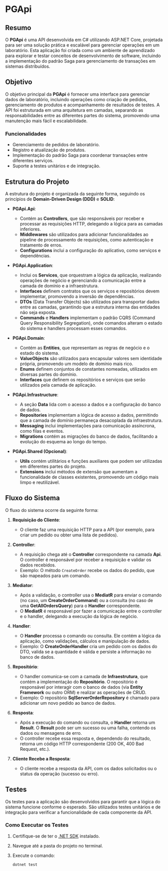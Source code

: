 # PGApi

## Resumo

O **PGApi** é uma API desenvolvida em C# utilizando ASP.NET Core, projetada para ser uma solução prática e escalável para gerenciar operações em um laboratório. Esta aplicação foi criada como um ambiente de aprendizado para explorar e testar conceitos de desenvolvimento de software, incluindo a implementação do padrão Saga para gerenciamento de transações em sistemas distribuídos.

## Objetivo

O objetivo principal da **PGApi** é fornecer uma interface para gerenciar dados de laboratório, incluindo operações como criação de pedidos, gerenciamento de produtos e acompanhamento de resultados de testes. A API foi estruturada em uma arquitetura em camadas, separando as responsabilidades entre as diferentes partes do sistema, promovendo uma manutenção mais fácil e escalabilidade.

### Funcionalidades

- Gerenciamento de pedidos de laboratório.
- Registro e atualização de produtos.
- Implementação do padrão Saga para coordenar transações entre diferentes serviços.
- Suporte a testes unitários e de integração.

## Estrutura do Projeto

A estrutura do projeto é organizada da seguinte forma, seguindo os princípios de **Domain-Driven Design (DDD)** e **SOLID**:

- **PGApi.Api**: 
  - Contém as **Controllers**, que são responsáveis por receber e processar as requisições HTTP, delegando a lógica para as camadas inferiores.
  - **Middlewares** são utilizados para adicionar funcionalidades ao pipeline de processamento de requisições, como autenticação e tratamento de erros.
  - **Configurations** inclui a configuração do aplicativo, como serviços e dependências.

- **PGApi.Application**: 
  - Inclui os **Services**, que orquestram a lógica da aplicação, realizando operações de negócio e gerenciando a comunicação entre a camada de domínio e a infraestrutura.
  - **Interfaces** definem contratos que os serviços e repositórios devem implementar, promovendo a inversão de dependências.
  - **DTOs** (Data Transfer Objects) são utilizados para transportar dados entre as camadas, garantindo que a estrutura interna das entidades não seja exposta.
  - **Commands** e **Handlers** implementam o padrão CQRS (Command Query Responsibility Segregation), onde comandos alteram o estado do sistema e handlers processam esses comandos.

- **PGApi.Domain**: 
  - Contém as **Entities**, que representam as regras de negócio e o estado do sistema.
  - **ValueObjects** são utilizados para encapsular valores sem identidade própria, promovendo um modelo de domínio mais rico.
  - **Enums** definem conjuntos de constantes nomeadas, utilizados em diversas partes do domínio.
  - **Interfaces** que definem os repositórios e serviços que serão utilizados pela camada de aplicação.

- **PGApi.Infrastructure**: 
  - A seção **Data** lida com o acesso a dados e a configuração do banco de dados.
  - **Repositories** implementam a lógica de acesso a dados, permitindo que a camada de domínio permaneça desacoplada da infraestrutura.
  - **Messaging** inclui implementações para comunicação assíncrona, como filas e eventos.
  - **Migrations** contém as migrações do banco de dados, facilitando a evolução do esquema ao longo do tempo.

- **PGApi.Shared (Opcional)**:
  - **Utils** contém utilitários e funções auxiliares que podem ser utilizadas em diferentes partes do projeto.
  - **Extensions** inclui métodos de extensão que aumentam a funcionalidade de classes existentes, promovendo um código mais limpo e reutilizável.

## Fluxo do Sistema

O fluxo do sistema ocorre da seguinte forma:

1. **Requisição do Cliente**:
   - O cliente faz uma requisição HTTP para a API (por exemplo, para criar um pedido ou obter uma lista de pedidos).
   
2. **Controller**:
   - A requisição chega até o **Controller** correspondente na camada **Api**. O controller é responsável por receber a requisição e validar os dados recebidos.
   - Exemplo: O método `CreateOrder` recebe os dados do pedido, que são mapeados para um comando.

3. **Mediator**:
   - Após a validação, o controller usa o **MediatR** para enviar o comando (no caso, um **CreateOrderCommand**) ou a consulta (no caso de uma **GetAllOrdersQuery**) para o **Handler** correspondente.
   - O **MediatR** é responsável por fazer a comunicação entre o controller e o handler, delegando a execução da lógica de negócio.

4. **Handler**:
   - O **Handler** processa o comando ou consulta. Ele contém a lógica da aplicação, como validações, cálculos e manipulação de dados.
   - Exemplo: O **CreateOrderHandler** cria um pedido com os dados do DTO, valida se a quantidade é válida e persiste a informação no banco de dados.

5. **Repositório**:
   - O handler comunica-se com a camada de **Infraestrutura**, que contém a implementação do **Repositório**. O repositório é responsável por interagir com o banco de dados (via **Entity Framework** ou outro ORM) e realizar as operações de CRUD.
   - Exemplo: O repositório **SqlServerOrderRepository** é chamado para adicionar um novo pedido ao banco de dados.

6. **Resposta**:
   - Após a execução do comando ou consulta, o **Handler** retorna um **Result**. O **Result** pode ser um sucesso ou uma falha, contendo os dados ou mensagens de erro.
   - O controller recebe essa resposta e, dependendo do resultado, retorna um código HTTP correspondente (200 OK, 400 Bad Request, etc.).

7. **Cliente Recebe a Resposta**:
   - O cliente recebe a resposta da API, com os dados solicitados ou o status da operação (sucesso ou erro).

## Testes

Os testes para a aplicação são desenvolvidos para garantir que a lógica do sistema funcione conforme o esperado. São utilizados testes unitários e de integração para verificar a funcionalidade de cada componente da API.

### Como Executar os Testes

1. Certifique-se de ter o [.NET SDK](https://dotnet.microsoft.com/download) instalado.
2. Navegue até a pasta do projeto no terminal.
3. Execute o comando:

   ```bash
   dotnet test
